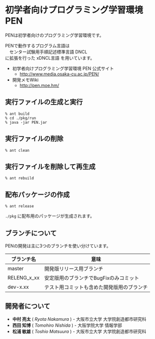 # 初学者向けプログラミング学習環境 PEN
PENは初学者向けのプログラミング学習環境です。

PENで動作するプログラム言語は  
　センター試験用手順記述標準言語 DNCL  
に拡張を行った xDNCL言語 を用いています。

* 初学者向けプログラミング学習環境 PEN 公式サイト
	* <http://www.media.osaka-cu.ac.jp/PEN/>
* 開発メモWiki
	* <http://pen.moe.hm/>

## 実行ファイルの生成と実行

```
% ant build
% cd ./pkg/run
% java -jar PEN.jar
```

## 実行ファイルの削除

```
% ant clean
```

## 実行ファイルを削除して再生成

```
% ant rebuild
```

## 配布パッケージの作成

```
% ant release
```

`./pkg` に配布用のパッケージが生成されます。

## ブランチについて

PENの開発は主に3つのブランチを使い分けています。

|ブランチ名 |意味                                      |
|-----------|------------------------------------------|
|master     |開発版リリース用ブランチ                  |
|RELENG_x_xx|安定版用のブランチでBugFixのみコミット    |
|dev-x.xx   |テスト用コミットも含めた開発版用のブランチ|


## 開発者について

* **中村 亮太** ( *Ryota Nakamura* ) - 大阪市立大学 大学院創造都市研究科
* **西田 知博** ( *Tomohiro Nishida* ) - 大阪学院大学 情報学部
* **松浦 敏雄** ( *Toshio Matsuura* ) - 大阪市立大学 大学院創造都市研究科
